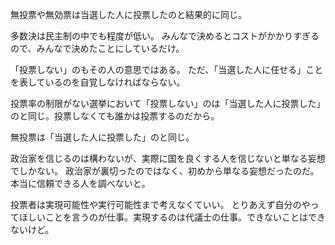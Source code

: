 無投票や無効票は当選した人に投票したのと結果的に同じ。

多数決は民主制の中でも程度が低い。
みんなで決めるとコストがかかりすぎるので、みんなで決めたことにしているだけ。

「投票しない」のもその人の意思ではある。
ただ、「当選した人に任せる」ことを表しているのを自覚しなければならない。

投票率の制限がない選挙において「投票しない」のは「当選した人に投票した」のと同じ。投票しなくても誰かは投票するのだから。

無投票は「当選した人に投票した」のと同じ。

政治家を信じるのは構わないが、実際に国を良くする人を信じないと単なる妄想でしかない。
政治家が裏切ったのではなく、初めから単なる妄想だったのだ。
本当に信頼できる人を調べないと。

投票者は実現可能性や実行可能性まで考えなくていい。
とりあえず自分のやってほしいことを言うのが仕事。実現するのは代議士の仕事。できないことはできないけど。
